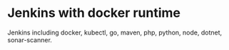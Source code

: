 # Jenkins with docker runtime
Jenkins including docker, kubectl, go, maven, php, python, node, dotnet, sonar-scanner.
